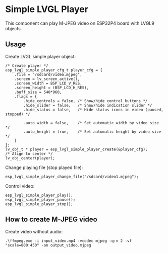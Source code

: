# Simple LVGL Player

This component can play M-JPEG video on ESP32P4 board with LVGL9 objects.

## Usage

Create LVGL simple player object:
```
/* Create player */
esp_lvgl_simple_player_cfg_t player_cfg = {
    .file = "/sdcard/video.mjpeg",
    .screen = lv_screen_active(),
    .screen_width = BSP_LCD_V_RES,
    .screen_height = (BSP_LCD_H_RES),
    .buff_size = 540*960,
    .flags = {
        .hide_controls = false, /* Show/hide control buttons */ 
        .hide_slider = false,   /* Show/hide indication slider */ 
        .hide_status = false,   /* Hide status icons in video (paused, stopped) */ 

        .auto_width = false,    /* Set automatic width by video size */ 
        .auto_height = true,    /* Set automatic height by video size */ 
    }
};
lv_obj_t * player = esp_lvgl_simple_player_create(&player_cfg);
/* Align to center */
lv_obj_center(player);
```

Change playing file (stop played file):
```
esp_lvgl_simple_player_change_file("/sdcard/video1.mjpeg");
```

Control video:
```
esp_lvgl_simple_player_play();
esp_lvgl_simple_player_pause();
esp_lvgl_simple_player_stop();
```

## How to create M-JPEG video

Create video without audio:
```
.\ffmpeg.exe -i input_video.mp4 -vcodec mjpeg -q:v 2 -vf "scale=800:450" -an output_video.mjpeg
```
